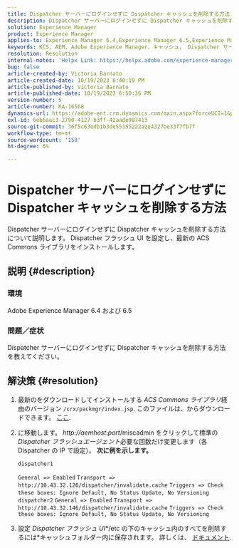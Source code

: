 ```yaml
---
title: Dispatcher サーバーにログインせずに Dispatcher キャッシュを削除する方法
description: Dispatcher サーバーにログインせずに Dispatcher キャッシュを削除する方法について説明します。
solution: Experience Manager
product: Experience Manager
applies-to: Experience Manager 6.4,Experience Manager 6.5,Experience Manager
keywords: KCS, AEM, Adobe Experience Manager，キャッシュ， Dispatcher サーバー
resolution: Resolution
internal-notes: 'Helpx Link: https://helpx.adobe.com/experience-manager/kb/How-to-delete-the-dispatcher-cache-without-logging-into-the-Dispatchers-AEM.html'
bug: false
article-created-by: Victoria Barnato
article-created-date: 10/19/2023 6:40:19 PM
article-published-by: Victoria Barnato
article-published-date: 10/19/2023 6:50:36 PM
version-number: 5
article-number: KA-16568
dynamics-url: https://adobe-ent.crm.dynamics.com/main.aspx?forceUCI=1&pagetype=entityrecord&etn=knowledgearticle&id=94f206ee-ae6e-ee11-8df0-6045bd006793
exl-id: 6eb6aac3-2790-4127-b3ff-42aade987413
source-git-commit: 36f5c63edb1b3de55155222a2e4327be33f7fb7f
workflow-type: tm+mt
source-wordcount: '150'
ht-degree: 6%

---
```


# Dispatcher サーバーにログインせずに Dispatcher キャッシュを削除する方法


Dispatcher サーバーにログインせずに Dispatcher キャッシュを削除する方法について説明します。 Dispatcher フラッシュ UI を設定し、最新の ACS Commons ライブラリをインストールします。

## 説明 {#description}


### <b>環境</b>

Adobe Experience Manager 6.4 および 6.5



### <b>問題／症状</b>

Dispatcher サーバーにログインせずに Dispatcher キャッシュを削除する方法を教えてください。


## 解決策 {#resolution}


1. 最新のをダウンロードしてインストールする *ACS Commons ライブラリ*&#x200B;経由のバージョン `/crx/packmgr/index.jsp`. このファイルは、からダウンロードできます。 [ここ](https://github.com/Adobe-Consulting-Services/acs-aem-commons/releases).
2. に移動します。 *http://aemhost:port*/miscadmin をクリックして標準の *Dispatcher フラッシュエージェント*必要な回数だけ変更します（各 Dispatcher の IP で設定）。
   <b>次に例を示します。</b>



   ```
   dispatcher1
   ```


   `General => Enabled`
   `Transport => http://10.43.32.126/dispatcher/invalidate.cache`
   `Triggers => Check these boxes: Ignore Default, No Status Update, No Versioning`
   ` `
   `dispatcher2`
   `General => Enabled`
   `Transport => http://10.43.32.146/dispatcher/invalidate.cache`
   `Triggers => Check these boxes: Ignore Default, No Status Update, No Versioning`
3. 設定 *Dispatcher フラッシュ UI**/etc の下のキャッシュ内のすべてを削除するには*キャッシュフォルダー内に保存されます。 詳しくは、 [ドキュメント](https://adobe-consulting-services.github.io/acs-aem-commons/features/dispatcher-flush-ui/index.html).
